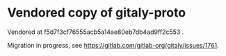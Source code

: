 # Vendored copy of gitaly-proto

Vendored at f5d7f3cf76555acb5a14ae80eb7db4ad9ff2c553
.

Migration in progress, see https://gitlab.com/gitlab-org/gitaly/issues/1761.
